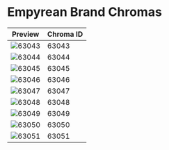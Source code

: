 # Empyrean Brand Chromas

| Preview | Chroma ID |
|---------|-----------|
| ![63043](https://raw.communitydragon.org/latest/plugins/rcp-be-lol-game-data/global/default/v1/champion-chroma-images/63/63043.png) | 63043 |
| ![63044](https://raw.communitydragon.org/latest/plugins/rcp-be-lol-game-data/global/default/v1/champion-chroma-images/63/63044.png) | 63044 |
| ![63045](https://raw.communitydragon.org/latest/plugins/rcp-be-lol-game-data/global/default/v1/champion-chroma-images/63/63045.png) | 63045 |
| ![63046](https://raw.communitydragon.org/latest/plugins/rcp-be-lol-game-data/global/default/v1/champion-chroma-images/63/63046.png) | 63046 |
| ![63047](https://raw.communitydragon.org/latest/plugins/rcp-be-lol-game-data/global/default/v1/champion-chroma-images/63/63047.png) | 63047 |
| ![63048](https://raw.communitydragon.org/latest/plugins/rcp-be-lol-game-data/global/default/v1/champion-chroma-images/63/63048.png) | 63048 |
| ![63049](https://raw.communitydragon.org/latest/plugins/rcp-be-lol-game-data/global/default/v1/champion-chroma-images/63/63049.png) | 63049 |
| ![63050](https://raw.communitydragon.org/latest/plugins/rcp-be-lol-game-data/global/default/v1/champion-chroma-images/63/63050.png) | 63050 |
| ![63051](https://raw.communitydragon.org/latest/plugins/rcp-be-lol-game-data/global/default/v1/champion-chroma-images/63/63051.png) | 63051 |